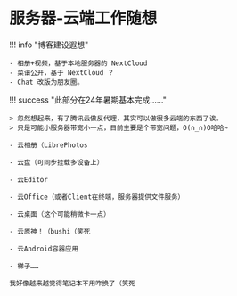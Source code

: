 # 服务器-云端工作随想

!!! info "博客建设遐想"

    - 相册+视频，基于本地服务器的 NextCloud
    - 菜谱公开，基于 NextCloud ？
    - Chat 改版为朋友圈。
  
!!! success "此部分在24年暑期基本完成……"

    > 忽然想起来，有了腾讯云做反代理，其实可以做很多云端的东西了诶。
    > 只是可能小服务器带宽小一点，目前主要是个带宽问题，O(∩_∩)O哈哈~

    - 云相册（LibrePhotos

    - 云盘（可同步挂载多设备上）

    - 云Editor

    - 云Office（或者Client在终端，服务器提供文件服务）

    - 云桌面（这个可能稍微卡一点）

    - 云原神！（bushi（笑死

    - 云Android容器应用

    - 梯子……
    
    我好像越来越觉得笔记本不用咋换了（笑死

